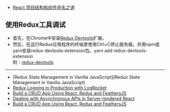 * [React 项目结构和组件命名之道](https://juejin.im/post/5bccaff96fb9a05cd31ef2ec?utm_source=gold_browser_extension)  

## 使用Redux工具调试  
* 首先，在Chrome中安装[Redux Devtools](https://chrome.google.com/webstore/detail/redux-devtools/lmhkpmbekcpmknklioeibfkpmmfibljd?hl=en)扩展。  
* 然后，在运行Redux应用程序的终端里使用Ctrl+C停止服务器。并用npm或yarn安装redux-devtools-extension包。yarn add redux-devtools-extension  
附：[redux-devtools](https://github.com/reduxjs/redux-devtools)  

---  
* [Redux State Management in Vanilla JavaScript](Redux State Management in Vanilla JavaScript)  
* [Redux Logging in Production with LogRocket](https://www.sitepoint.com/redux-logging-production-logrocket/)  
* [Build a CRUD App Using React, Redux and FeathersJS](https://www.sitepoint.com/crud-app-react-redux-feathersjs/)
* [Dealing with Asynchronous APIs in Server-rendered React](https://www.sitepoint.com/asynchronous-apis-server-rendered-react/) 
* [Build a CRUD App Using React, Redux and FeathersJS](https://www.sitepoint.com/crud-app-react-redux-feathersjs/)   
